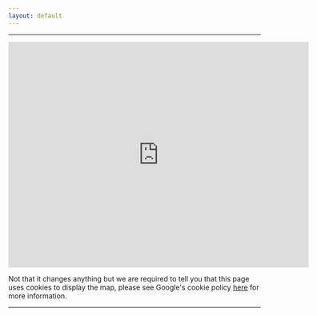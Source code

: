 ```yaml
---
layout: default 
---
```


---
<iframe src="https://www.google.com/maps/embed?pb=!1m18!1m12!1m3!1d2231.9100899113882!2d-4.821544048014752!3d55.98558698052122!2m3!1f0!2f0!3f0!3m2!1i1024!2i768!4f13.1!3m3!1m2!1s0x4889af71c621e9eb%3A0x97f410cf6b1c605f!2sKilcreggan+Garage+%26+MOT+Centre!5e0!3m2!1sen!2suk!4v1521543728646" width="600" height="450" frameborder="0" style="border:0" allowfullscreen></iframe>

Not that it changes anything but we are required to tell you that this page uses cookies to display the map, please see Google's cookie policy [here](https://www.google.com/policies/technologies/cookies/) for more information. 

---
